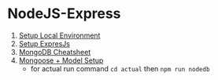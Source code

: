 # NodeJS-Express

1. [Setup Local Environment](https://github.com/chefboyronron/NodeJS-Express/tree/master/setup-environment)
2. [Setup ExpresJs](https://github.com/chefboyronron/NodeJS-Express/tree/master/setup-expressjs)
3. [MongoDB Cheatsheet](https://github.com/chefboyronron/NodeJS-Express/tree/master/mongodb-usage)
4. [Mongoose + Model Setup](https://github.com/chefboyronron/NodeJS-Express/tree/master/mongoose)
    - for actual run command `cd actual` then `npm run nodedb`
